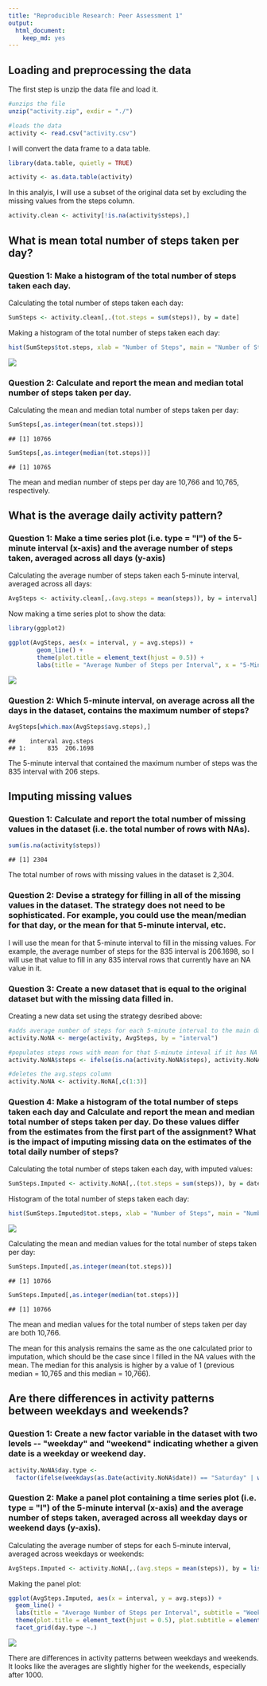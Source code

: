 ```yaml
---
title: "Reproducible Research: Peer Assessment 1"
output: 
  html_document: 
    keep_md: yes
---
```


## Loading and preprocessing the data

The first step is unzip the data file and load it.


```r
#unzips the file
unzip("activity.zip", exdir = "./")

#loads the data
activity <- read.csv("activity.csv")
```

I will convert the data frame to a data table.


```r
library(data.table, quietly = TRUE)

activity <- as.data.table(activity)
```

In this analyis, I will use a subset of the original data set by excluding the missing values from the steps column.

```r
activity.clean <- activity[!is.na(activity$steps),]
```


## What is mean total number of steps taken per day?

### Question 1: Make a histogram of the total number of steps taken each day.

Calculating the total number of steps taken each day:

```r
SumSteps <- activity.clean[,.(tot.steps = sum(steps)), by = date]
```

Making a histogram of the total number of steps taken each day:


```r
hist(SumSteps$tot.steps, xlab = "Number of Steps", main = "Number of Steps per Day")
```

![](PA1_template_files/figure-html/Histogram-1.png)<!-- -->

### Question 2: Calculate and report the mean and median total number of steps taken per day.

Calculating the mean and median total number of steps taken per day:


```r
SumSteps[,as.integer(mean(tot.steps))] 
```

```
## [1] 10766
```

```r
SumSteps[,as.integer(median(tot.steps))] 
```

```
## [1] 10765
```

The mean and median number of steps per day are 10,766 and 10,765, respectively.


## What is the average daily activity pattern?

### Question 1: Make a time series plot (i.e. type = "l") of the 5-minute interval (x-axis) and the average number of steps taken, averaged across all days (y-axis)

Calculating the average number of steps taken each 5-minute interval, averaged across all days:

```r
AvgSteps <- activity.clean[,.(avg.steps = mean(steps)), by = interval]
```

Now making a time series plot to show the data:

```r
library(ggplot2)

ggplot(AvgSteps, aes(x = interval, y = avg.steps)) +
        geom_line() +
        theme(plot.title = element_text(hjust = 0.5)) + 
        labs(title = "Average Number of Steps per Interval", x = "5-Minute Interval", y = "Average Number of Steps")
```

![](PA1_template_files/figure-html/TimeSeriesPlot-1.png)<!-- -->

### Question 2: Which 5-minute interval, on average across all the days in the dataset, contains the maximum number of steps?


```r
AvgSteps[which.max(AvgSteps$avg.steps),]
```

```
##    interval avg.steps
## 1:      835  206.1698
```

The 5-minute interval that contained the maximum number of steps was the 835 interval with 206 steps.

## Imputing missing values

### Question 1: Calculate and report the total number of missing values in the dataset (i.e. the total number of rows with NAs).


```r
sum(is.na(activity$steps))
```

```
## [1] 2304
```
The total number of rows with missing values in the dataset is 2,304.

### Question 2: Devise a strategy for filling in all of the missing values in the dataset. The strategy does not need to be sophisticated. For example, you could use the mean/median for that day, or the mean for that 5-minute interval, etc.

I will use the mean for that 5-minute interval to fill in the missing values. For example, the average number of steps for the 835 interval is 206.1698, so I will use that value to fill in any 835 interval rows that currently have an NA value in it.

### Question 3: Create a new dataset that is equal to the original dataset but with the missing data filled in.

Creating a new data set using the strategy desribed above:


```r
#adds average number of steps for each 5-minute interval to the main dataset
activity.NoNA <- merge(activity, AvgSteps, by = "interval")

#populates steps rows with mean for that 5-minute inteval if it has NA value
activity.NoNA$steps <- ifelse(is.na(activity.NoNA$steps), activity.NoNA$avg.steps, activity.NoNA$steps)

#deletes the avg.steps column
activity.NoNA <- activity.NoNA[,c(1:3)]
```

### Question 4: Make a histogram of the total number of steps taken each day and Calculate and report the mean and median total number of steps taken per day. Do these values differ from the estimates from the first part of the assignment? What is the impact of imputing missing data on the estimates of the total daily number of steps?

Calculating the total number of steps taken each day, with imputed values:

```r
SumSteps.Imputed <- activity.NoNA[,.(tot.steps = sum(steps)), by = date]
```


Histogram of the total number of steps taken each day:

```r
hist(SumSteps.Imputed$tot.steps, xlab = "Number of Steps", main = "Number of Steps per Day - Imputed")
```

![](PA1_template_files/figure-html/Histogram_with_imputed_values-1.png)<!-- -->

Calculating the mean and median values for the total number of steps taken per day:

```r
SumSteps.Imputed[,as.integer(mean(tot.steps))] 
```

```
## [1] 10766
```

```r
SumSteps.Imputed[,as.integer(median(tot.steps))]
```

```
## [1] 10766
```

The mean and median values for the total number of steps taken per day are both 10,766.

The mean for this analysis remains the same as the one calculated prior to imputation, which should be the case since I filled in the NA values with the mean. The median for this analysis is higher by a value of 1 (previous median = 10,765 and this median = 10,766).

## Are there differences in activity patterns between weekdays and weekends?

### Question 1: Create a new factor variable in the dataset with two levels -- "weekday" and "weekend" indicating whether a given date is a weekday or weekend day.


```r
activity.NoNA$day.type <- 
  factor(ifelse(weekdays(as.Date(activity.NoNA$date)) == "Saturday" | weekdays(as.Date(activity.NoNA$date)) == "Sunday", "Weekend", "Weekday"))
```


### Question 2: Make a panel plot containing a time series plot (i.e. type = "l") of the 5-minute interval (x-axis) and the average number of steps taken, averaged across all weekday days or weekend days (y-axis).

Calculating the average number of steps for each 5-minute interval, averaged across weekdays or weekends:

```r
AvgSteps.Imputed <- activity.NoNA[,.(avg.steps = mean(steps)), by = list(interval, day.type)]
```

Making the panel plot:

```r
ggplot(AvgSteps.Imputed, aes(x = interval, y = avg.steps)) +
  geom_line() +
  labs(title = "Average Number of Steps per Interval", subtitle = "Weekdays vs. Weekends", x = "5-Minute Interval", y = "Average Number of Steps") + 
  theme(plot.title = element_text(hjust = 0.5), plot.subtitle = element_text(hjust = 0.5), axis.title.y = element_text(margin = margin(r = 10))) + 
  facet_grid(day.type ~.)
```

![](PA1_template_files/figure-html/Panel_plot-1.png)<!-- -->

There are differences in activity patterns between weekdays and weekends. It looks like the averages are slightly higher for the weekends, especially after 1000.

